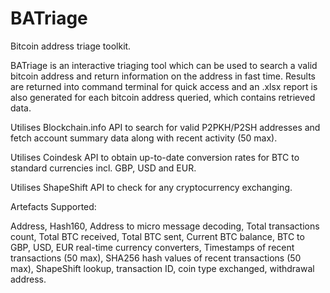 # BATriage
Bitcoin address triage toolkit.

BATriage is an interactive triaging tool which can be used to search
a valid bitcoin address and return information on the address in fast time.
Results are returned into command terminal for quick access and an .xlsx report
is also generated for each bitcoin address queried, which contains retrieved data.

Utilises Blockchain.info API to search for valid P2PKH/P2SH addresses
and fetch account summary data along with recent activity (50 max).

Utilises Coindesk API to obtain up-to-date conversion rates for BTC
to standard currencies incl. GBP, USD and EUR.

Utilises ShapeShift API to check for any cryptocurrency exchanging.

Artefacts Supported:

Address, Hash160, Address to micro message decoding, Total transactions count, Total BTC received, Total BTC sent, Current BTC balance, BTC to GBP, USD, EUR real-time currency converters, Timestamps of recent transactions (50 max), SHA256 hash values of recent transactions (50 max), ShapeShift lookup, transaction ID, coin type exchanged, withdrawal address.
